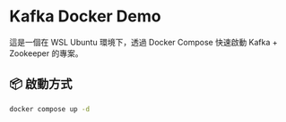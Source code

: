 # Kafka Docker Demo

這是一個在 WSL Ubuntu 環境下，透過 Docker Compose 快速啟動 Kafka + Zookeeper 的專案。

## 📦 啟動方式

```bash
docker compose up -d
```
